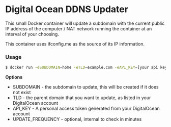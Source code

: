 # Digital Ocean DDNS Updater
This small Docker container will update a subdomain with the current public IP address of the computer / NAT network running the container at an interval of your choosing.

This container uses ifconfig.me as the source of its IP information.

### Usage
```bash
$ docker run -eSUBDOMAIN=home -eTLD=example.com -eAPI_KEY=[your api key] jimbojsb/digitalocean-ddns

```

**Options**
* SUBDOMAIN - the subdomain to update, this will be created if it does not exist
* TLD - the parent domain that you want to update, as listed in your DigitalOcean account
* API_KEY - A personal access token generated from your DigitalOcean account
* UPDATE_FREQUENCY - optional, internal to check in minutes
